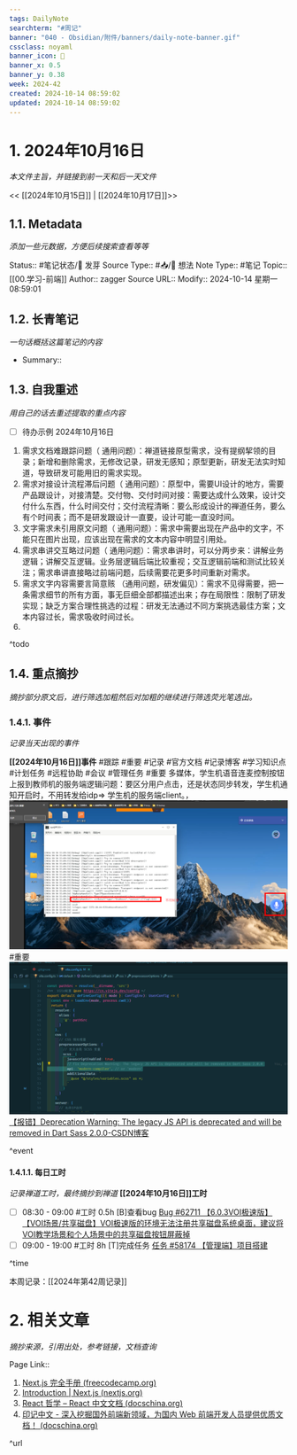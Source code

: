 ```yaml
---
tags: DailyNote
searchterm: "#周记"
banner: "040 - Obsidian/附件/banners/daily-note-banner.gif"
cssclass: noyaml
banner_icon: 💌
banner_x: 0.5
banner_y: 0.38
week: 2024-42
created: 2024-10-14 08:59:02
updated: 2024-10-14 08:59:02
---
```


# 1. 2024年10月16日

_本文件主旨，并链接到前一天和后一天文件_

<< [[2024年10月15日]] | [[2024年10月17日]]>>

## 1.1. Metadata

_添加一些元数据，方便后续搜索查看等等_

Status:: #笔记状态/🌱 发芽
Source Type:: #📥/💭 想法 
Note Type:: #笔记
Topic:: [[00.学习-前端]]
Author:: zagger
Source URL::
Modify:: 2024-10-14 星期一 08:59:01

## 1.2. 长青笔记

_一句话概括这篇笔记的内容_

- Summary::

## 1.3. 自我重述

_用自己的话去重述提取的重点内容_

- [ ] 待办示例 2024年10月16日
1. 需求文档难跟踪问题（ 通用问题）：禅道链接原型需求，没有提纲挈领的目录；新增和删除需求，无修改记录，研发无感知；原型更新，研发无法实时知道，导致研发可能用旧的需求实现。
2. 需求对接设计流程滞后问题（ 通用问题）：原型中，需要UI设计的地方，需要产品跟设计，对接清楚。交付物、交付时间对接：需要达成什么效果，设计交付什么东西，什么时间交付；交付流程清晰：要么形成设计的禅道任务，要么有个时间表；而不是研发跟设计一直要，设计可能一直没时间。
3. 文字需求未引用原文问题（ 通用问题）：需求中需要出现在产品中的文字，不能只在图片出现，应该出现在需求的文本内容中明显引用处。
4. 需求串讲交互略过问题（ 通用问题）：需求串讲时，可以分两步来：讲解业务逻辑；讲解交互逻辑。业务层逻辑后端比较重视；交互逻辑前端和测试比较关注；需求串讲直接略过前端问题，后续需要花更多时间重新对需求。
5. 需求文字内容需要言简意赅 （通用问题，研发偏见）：需求不见得需要，把一条需求细节的所有方面，事无巨细全部都描述出来；存在局限性：限制了研发实现；缺乏方案合理性挑选的过程：研发无法通过不同方案挑选最佳方案；文本内容过长，需求吸收时间过长。
6. 
^todo

## 1.4. 重点摘抄

_摘抄部分原文后，进行筛选加粗然后对加粗的继续进行筛选荧光笔选出。_

### 1.4.1. 事件

_记录当天出现的事件_

**[[2024年10月16日]]事件** 
#跟踪 #重要 #记录 #官方文档 #记录博客 #学习知识点 #计划任务 #远程协助 #会议 #管理任务
#重要 多媒体，学生机语音连麦控制按钮上报到教师机的服务端逻辑问题：要区分用户点击，还是状态同步转发，学生机通知开启时，不用转发给idp=> 学生机的服务端client。， 
![image.png](https://raw.githubusercontent.com/zaggerj/obsidian_picgo/main/obsidian/20241016110957.png)
#重要 ![image.png](https://raw.githubusercontent.com/zaggerj/obsidian_picgo/main/obsidian/20241016190019.png)
 [【报错】Deprecation Warning: The legacy JS API is deprecated and will be removed in Dart Sass 2.0.0-CSDN博客](https://blog.csdn.net/qq_39633494/article/details/142640805)

^event

#### 1.4.1.1. 每日工时

_记录禅道工时，最终摘抄到禅道_
**[[2024年10月16日]]工时**
- [ ] 08:30 - 09:00 #工时 0.5h	[B]查看bug	 [Bug #62711 【6.0.3VOI极速版】【VOI场景/共享磁盘】VOI极速版的环境无法注册共享磁盘系统桌面，建议将VOI教学场景和个人场景中的共享磁盘按钮屏蔽掉](http://172.16.203.14:2980/bug-view-62711.html?onlybody=yes&tid=i2sh4q46)	
- [ ] 09:00 - 19:00 #工时 8h	[T]完成任务	 [任务 #58174 【管理端】项目搭建](http://172.16.203.14:2980/task-view-58174.html?onlybody=yes&tid=i2sh4q46)	

^time

本周记录：[[2024年第42周记录]]

# 2. 相关文章

_摘抄来源，引用出处，参考链接，文档查询_

Page Link::
1. [Next.js 完全手册 (freecodecamp.org)](https://www.freecodecamp.org/chinese/news/the-next-js-handbook/)
2. [Introduction | Next.js (nextjs.org)](https://nextjs.org/docs#app-router-vs-pages-router)
3. [React 哲学 – React 中文文档 (docschina.org)](https://react.docschina.org/learn/thinking-in-react)
4. [印记中文 - 深入挖掘国外前端新领域，为国内 Web 前端开发人员提供优质文档！ (docschina.org)](https://docschina.org/#react)

^url
